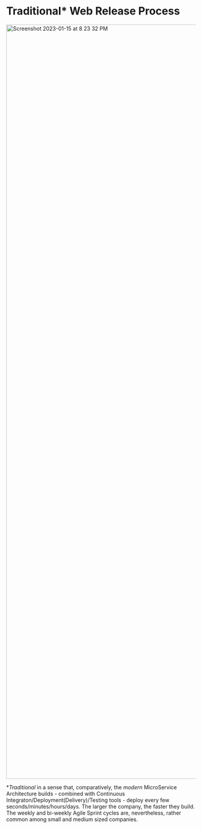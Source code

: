 # Traditional* Web Release Process
<img width="2003" alt="Screenshot 2023-01-15 at 8 23 32 PM" src="https://user-images.githubusercontent.com/70295997/212598288-1ee4311d-319d-4e0a-8c39-6396b2559fee.png">

*_Traditional_ in a sense that, comparatively, the _modern_ MicroService Architecture builds - combined with Continuous Integraton/Deployment(Delivery)/Testing tools - deploy every few seconds/minutes/hours/days. The larger the company, the faster they build. The weekly and bi-weekly Agile Sprint cycles are, nevertheless, rather common among small and medium sized companies.
